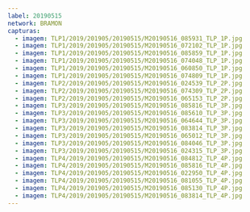 ```yaml
---
label: 20190515
network: BRAMON
capturas:
  - imagem: TLP1/2019/201905/20190515/M20190516_085931_TLP_1P.jpg
  - imagem: TLP1/2019/201905/20190515/M20190516_072102_TLP_1P.jpg
  - imagem: TLP1/2019/201905/20190515/M20190516_085859_TLP_1P.jpg
  - imagem: TLP1/2019/201905/20190515/M20190516_074048_TLP_1P.jpg
  - imagem: TLP1/2019/201905/20190515/M20190516_060850_TLP_1P.jpg
  - imagem: TLP1/2019/201905/20190515/M20190516_074809_TLP_1P.jpg
  - imagem: TLP2/2019/201905/20190515/M20190516_024539_TLP_2P.jpg
  - imagem: TLP2/2019/201905/20190515/M20190516_074309_TLP_2P.jpg
  - imagem: TLP2/2019/201905/20190515/M20190516_065153_TLP_2P.jpg
  - imagem: TLP3/2019/201905/20190515/M20190516_085816_TLP_3P.jpg
  - imagem: TLP3/2019/201905/20190515/M20190516_085610_TLP_3P.jpg
  - imagem: TLP3/2019/201905/20190515/M20190516_064644_TLP_3P.jpg
  - imagem: TLP3/2019/201905/20190515/M20190516_083814_TLP_3P.jpg
  - imagem: TLP3/2019/201905/20190515/M20190516_065012_TLP_3P.jpg
  - imagem: TLP3/2019/201905/20190515/M20190516_084046_TLP_3P.jpg
  - imagem: TLP3/2019/201905/20190515/M20190516_024315_TLP_3P.jpg
  - imagem: TLP4/2019/201905/20190515/M20190516_084812_TLP_4P.jpg
  - imagem: TLP4/2019/201905/20190515/M20190516_085816_TLP_4P.jpg
  - imagem: TLP4/2019/201905/20190515/M20190516_022950_TLP_4P.jpg
  - imagem: TLP4/2019/201905/20190515/M20190516_081055_TLP_4P.jpg
  - imagem: TLP4/2019/201905/20190515/M20190516_085130_TLP_4P.jpg
  - imagem: TLP4/2019/201905/20190515/M20190516_083814_TLP_4P.jpg
---
```

